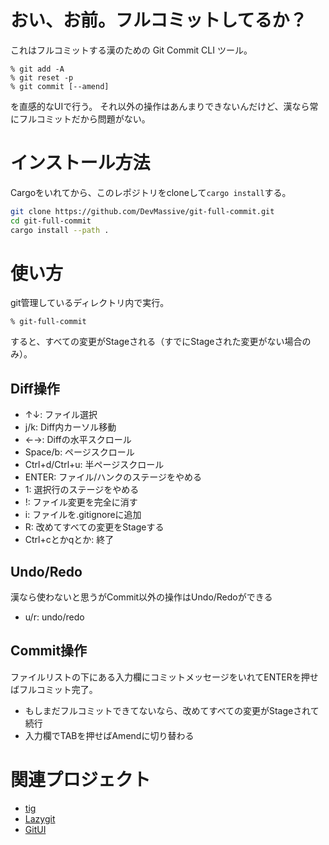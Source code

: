 # おい、お前。フルコミットしてるか？

これはフルコミットする漢のための Git Commit CLI ツール。

```
% git add -A
% git reset -p
% git commit [--amend]
```

を直感的なUIで行う。
それ以外の操作はあんまりできないんだけど、漢なら常にフルコミットだから問題がない。

# インストール方法

Cargoをいれてから、このレポジトリをcloneして`cargo install`する。

```bash
git clone https://github.com/DevMassive/git-full-commit.git
cd git-full-commit
cargo install --path .
```

# 使い方

git管理しているディレクトリ内で実行。

```
% git-full-commit
```

すると、すべての変更がStageされる（すでにStageされた変更がない場合のみ）。

## Diff操作

- ↑↓: ファイル選択
- j/k: Diff内カーソル移動
- ←→: Diffの水平スクロール
- Space/b: ページスクロール
- Ctrl+d/Ctrl+u: 半ページスクロール
- ENTER: ファイル/ハンクのステージをやめる
- 1: 選択行のステージをやめる
- !: ファイル変更を完全に消す
- i: ファイルを.gitignoreに追加
- R: 改めてすべての変更をStageする
- Ctrl+cとかqとか: 終了

## Undo/Redo

漢なら使わないと思うがCommit以外の操作はUndo/Redoができる

- u/r: undo/redo

## Commit操作

ファイルリストの下にある入力欄にコミットメッセージをいれてENTERを押せばフルコミット完了。
- もしまだフルコミットできてないなら、改めてすべての変更がStageされて続行
- 入力欄でTABを押せばAmendに切り替わる

# 関連プロジェクト

- [tig](https://github.com/jonas/tig)
- [Lazygit](https://github.com/jesseduffield/lazygit)
- [GitUI](https://github.com/gitui-org/gitui)


